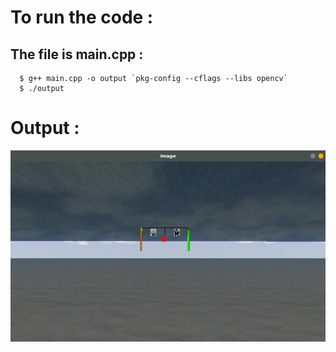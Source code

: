 # To run the code :

## The file is main.cpp :
``` 
  $ g++ main.cpp -o output `pkg-config --cflags --libs opencv`
  $ ./output
```

# Output :
<img src = "https://github.com/anupammaurya6767/AUV/blob/main/Gate%20Task%201/Outut/s33.png" alt="Output">
